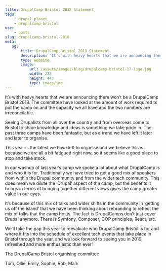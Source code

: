 ```yaml
---
title: DrupalCamp Bristol 2018 Statement
tags:
    - drupal-planet
    - drupalcamp-bristol
use:
    - posts
slug: drupalcamp-bristol-2018
meta:
   og:
       title: DrupalCamp Bristol 2018 Statement
       description: 'It’s with heavy hearts that we are announcing there won’t be a DrupalCamp Bristol 2018.'
       type: website
       image:
           url: /assets/images/blog/drupalcamp-bristol-17-logo.jpg
           width: 228
           height: 448
           type: image/img
---
```

It’s with heavy hearts that we are announcing there won’t be a DrupalCamp Bristol 2018. The committee have looked at the amount of work required to put the camp on and the capacity we all have and the two numbers are irreconcilable.
<!-- split -->

Seeing Drupalists from all over the country and from overseas come to Bristol to share knowledge and ideas is something we take pride in. The past three camps have been fantastic, but as a trend we have left it later and later to organise.

This year is the latest we have left to organise and we believe this is because we are all a bit fatigued right now, so it seems like a good place to stop and take stock.

In our washup of last year’s camp we spoke a lot about what DrupalCamp is and who it is for. Traditionally we have tried to get a good mix of speakers from within the Drupal community and from the wider tech community. This does mean we dilute the ‘Drupal’ aspect of the camp, but the benefits it brings in terms of bringing together different views gives the camp greater value in our eyes.

It’s because of this mix of talks and wider shifts in the community in ‘getting us off the island’ that we have been thinking about rebranding to reflect the mix of talks that the camp hosts. The fact is DrupalCamps don’t just cover Drupal anymore. There is Symfony, Composer, OOP principles, React, etc.

We’ll take the gap this year to reevaluate who DrupalCamp Bristol is for and where it fits into the schedule of excellent tech events that take place in Bristol through the year, and we look forward to seeing you in 2019, refreshed and more enthusiastic than ever!

The DrupalCamp Bristol organising committee

Tom, Ollie, Emily, Sophie, Rob, Mark
